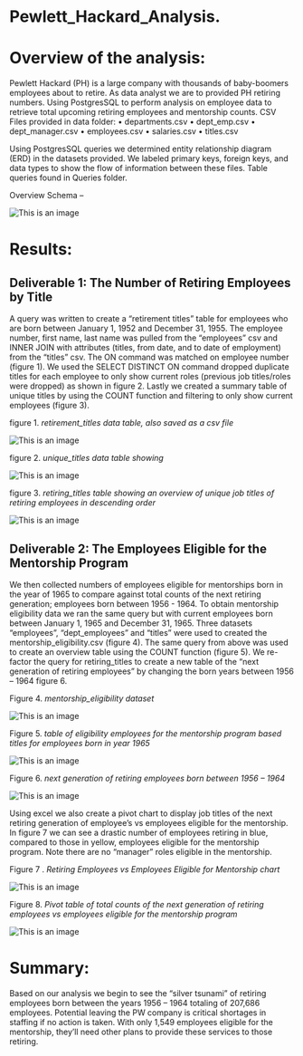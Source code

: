 # Pewlett_Hackard_Analysis.

# Overview of the analysis: 
Pewlett Hackard (PH) is a large company with thousands of baby-boomers employees about to retire. As data analyst we are to provided PH retiring numbers. Using PostgresSQL to perform analysis on employee data to retrieve total upcoming retiring employees and mentorship counts.
CSV Files provided in data folder:
•	departments.csv 
•	dept_emp.csv 
•	dept_manager.csv 
•	employees.csv 
•	salaries.csv 
•	titles.csv

Using PostgresSQL queries we determined entity relationship diagram (ERD) in the datasets provided. We labeled primary keys, foreign keys, and data types to show the flow of information between these files. Table  queries found in Queries folder. 

Overview Schema – 

![This is an image](https://github.com/IIrazoque/Pewlett_Hackard_Analysis/blob/6d6e216983ee01ada2b10b57eaa80aa96b9df0a1/EmployeeDB.png)

# Results: 
## Deliverable 1: The Number of Retiring Employees by Title
A query was written to create a “retirement titles” table for employees who are born between January 1, 1952 and December 31, 1955. The employee number, first name, last name was pulled from the “employees” csv and INNER JOIN with attributes (titles, from date, and to date of employment) from the “titles” csv. The ON command was matched on employee number (figure 1). 
We used the SELECT DISTINCT ON command dropped duplicate titles for each employee to only show current roles (previous job titles/roles were dropped) as shown in figure 2. Lastly we created a summary table of unique titles by using the COUNT function and filtering to only show current employees (figure 3).

figure 1. *retirement_titles data table, also saved as a csv file*

![This is an image](https://github.com/IIrazoque/Pewlett_Hackard_Analysis/blob/6d6e216983ee01ada2b10b57eaa80aa96b9df0a1/Images/retirement_titles_table.PNG)

figure 2.  *unique_titles data table showing*

![This is an image]( https://github.com/IIrazoque/Pewlett_Hackard_Analysis/blob/6d6e216983ee01ada2b10b57eaa80aa96b9df0a1/Images/unique_titles_tables.PNG)

figure 3. *retiring_titles table showing an overview of unique job titles of retiring employees in descending order*

![This is an image]( https://github.com/IIrazoque/Pewlett_Hackard_Analysis/blob/6d6e216983ee01ada2b10b57eaa80aa96b9df0a1/Images/retiring_titles_table.PNG)

## Deliverable 2: The Employees Eligible for the Mentorship Program
We then collected numbers of employees eligible for mentorships born in the year of 1965 to compare against total counts of the next retiring generation; employees born between 1956 - 1964. 
To obtain mentorship eligibility data we ran the same query but with current employees born between January 1, 1965 and December 31, 1965. Three datasets “employees”, “dept_employees” and “titles” were used to created the mentorship_eligibility.csv (figure 4). The same query from above was used to create an overview table using the COUNT function  (figure 5). 
We re-factor the query for retiring_titles to create a new table of the “next generation of retiring employees” by changing the born years between 1956 – 1964 figure 6. 

Figure 4. *mentorship_eligibility dataset*

![This is an image]( https://github.com/IIrazoque/Pewlett_Hackard_Analysis/blob/6d6e216983ee01ada2b10b57eaa80aa96b9df0a1/Images/mentorship_eligibility_table.PNG)

Figure 5. *table of eligibility employees for the mentorship program based titles for employees born in year 1965*

![This is an image](https://github.com/IIrazoque/Pewlett_Hackard_Analysis/blob/6d6e216983ee01ada2b10b57eaa80aa96b9df0a1/Images/mentorship_titles_table.PNG)

Figure 6. *next generation of retiring employees born between 1956 – 1964*

![This is an image](https://github.com/IIrazoque/Pewlett_Hackard_Analysis/blob/6d6e216983ee01ada2b10b57eaa80aa96b9df0a1/Images/upcoming_retiring_titles_table.PNG)

Using excel we also create a pivot chart to display job titles of the next retiring generation of employee’s vs employees eligible for the mentorship. In figure 7 we can see a drastic number of employees retiring in blue, compared to those in yellow, employees eligible for the mentorship program. Note there are no “manager” roles eligible in the mentorship. 

Figure 7 . *Retiring Employees vs Employees Eligible for Mentorship chart* 

![This is an image](https://github.com/IIrazoque/Pewlett_Hackard_Analysis/blob/6d6e216983ee01ada2b10b57eaa80aa96b9df0a1/Images/Retiring%20vs%20Elegible.png)

Figure 8. *Pivot table of total counts of the next generation of retiring employees vs employees eligible for the mentorship program*

![This is an image]( https://github.com/IIrazoque/Pewlett_Hackard_Analysis/blob/6d6e216983ee01ada2b10b57eaa80aa96b9df0a1/Images/pivot%20summary.png)

# Summary: 
Based on our analysis we begin to see the “silver tsunami” of retiring employees born between the years 1956 – 1964 totaling  of 207,686 employees. Potential leaving the PW company is critical shortages in staffing if no action is taken. With only 1,549 employees eligible for the mentorship, they’ll need other plans to provide these services to those retiring.

